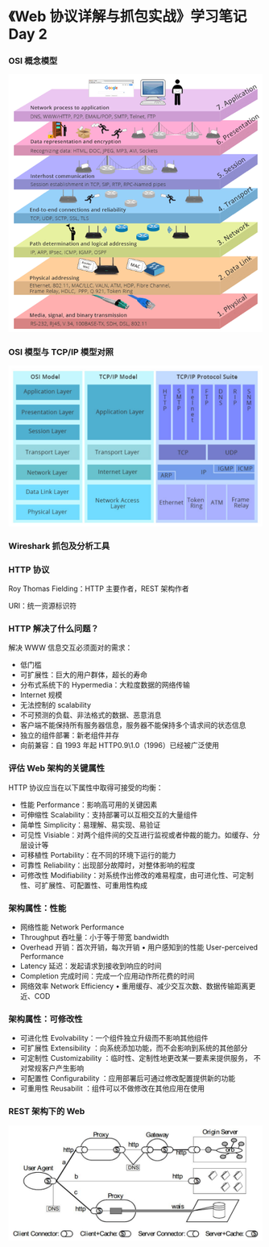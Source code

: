 # 《Web 协议详解与抓包实战》学习笔记 Day 2

### OSI 概念模型
![image.png](img/day2/01.png)

### OSI 模型与 TCP/IP 模型对照
![image.png](img/day2/02.png)

### Wireshark 抓包及分析工具

### HTTP 协议

Roy Thomas Fielding：HTTP 主要作者，REST 架构作者

URI：统一资源标识符

### HTTP 解决了什么问题？

解决 WWW 信息交互必须面对的需求：

* 低门槛
* 可扩展性：巨大的用户群体，超长的寿命
* 分布式系统下的 Hypermedia：大粒度数据的网络传输
* Internet 规模
* 无法控制的 scalability
* 不可预测的负载、非法格式的数据、恶意消息
* 客户端不能保持所有服务器信息，服务器不能保持多个请求间的状态信息
* 独立的组件部署：新老组件并存
* 向前兼容：自 1993 年起 HTTP0.9\1.0（1996）已经被广泛使用

### 评估 Web 架构的关键属性

HTTP 协议应当在以下属性中取得可接受的均衡：
* 性能 Performance：影响高可用的关键因素
* 可伸缩性 Scalability：支持部署可以互相交互的大量组件
* 简单性 Simplicity：易理解、易实现、易验证
* 可见性 Visiable：对两个组件间的交互进行监视或者仲裁的能力。如缓存、分层设计等
* 可移植性 Portability：在不同的环境下运行的能力
* 可靠性 Reliability：出现部分故障时，对整体影响的程度
* 可修改性 Modifiability：对系统作出修改的难易程度，由可进化性、可定制性、可扩展性、可配置性、可重用性构成

### 架构属性：性能
* 网络性能 Network Performance
* Throughput 吞吐量：小于等于带宽 bandwidth
* Overhead 开销：首次开销，每次开销 • 用户感知到的性能 User-perceived Performance
* Latency 延迟：发起请求到接收到响应的时间
* Completion 完成时间：完成一个应用动作所花费的时间
* 网络效率 Network Efficiency • 重用缓存、减少交互次数、数据传输距离更近、COD

### 架构属性：可修改性
* 可进化性 Evolvability：一个组件独立升级而不影响其他组件
* 可扩展性 Extensibility ：向系统添加功能，而不会影响到系统的其他部分
* 可定制性 Customizability ：临时性、定制性地更改某一要素来提供服务， 不对常规客户产生影响
* 可配置性 Configurability ：应用部署后可通过修改配置提供新的功能
* 可重用性 Reusabilit ：组件可以不做修改在其他应用在使用

### REST 架构下的 Web
![image.png](img/day2/03.png)
